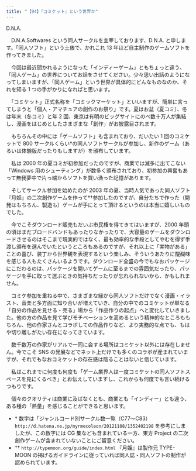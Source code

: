 ```yaml
---
title: "【94】『コミケット』という世界か"
---
```



D.N.A.


　D.N.A.Softwares という同人サークルを主宰しております、D.N.A. と申します。「同人ソフト」という土俵で、かれこれ 13 年ほど自主制作のゲームソフトを作ってきました。

　今回は最近聞かれるようになった「インディーゲーム」ともちょっと違う、「同人ゲーム」の世界についてお話をさせてください。少々思い出話のようになってしまいますが、「同人ゲーム」という世界が具体的にどんなものなのか、それを知る 1 つの手がかりになればと思います。

　「コミケット」正式名称を「コミックマーケット」といいますが、簡単に言ってしまうと「個人・アマチュアの創作のお祭り」です。夏はお盆（夏コミ）、冬は年末（冬コミ）と年 2 回、東京は有明のビッグサイトにのべ数十万人が集結し、漫画をはじめとしたさまざまな「創作」がお披露目されます。

　もちろんその中には「ゲームソフト」も含まれており、だいたい 1 回のコミケットで 800 サークルくらい†の同人ソフトサークルが参加し、新作のゲーム（あるいは体験版だったりもしますが）を頒布しています。

　私は 2000 年の夏コミが初参加だったのですが、商業では滅多に出てこない「Windows 用のシューティング」が数多く頒布されており、初参加の興奮もあって無我夢中で片っ端からソフトを買い漁った記憶があります。

　そしてサークル参加を始めたのが 2003 年の夏、当時人気であった同人ソフト『月姫』の二次創作ゲームを作って††参加したのですが、自分たちで作った（開発はもちろん、製造も）ゲームが手にとって頂けるというのは本当に嬉しいものでした。

　今でこそダウンロード販売もだいぶ市民権を得てきてはいますが、2000 年頭の頃はまだブロードバンドもあったりなかったりで、大容量のゲームをダウンロードさせるのはそこまで現実的ではなく、最も効率的な手段としてやむを得ず手渡し頒布を選んでいたというところもあるのですが、それ以上に「実物がある」ことの喜び、装丁から世界観を表現するという楽しみ、そういうあたりに醍醐味を感じる人もたくさんいるようです。ダウンロード全盛の今でもなおパッケージにこだわるのは、パッケージを開いてゲームに至るまでの雰囲気だったり、パッケージを手に取って選ぶときの気持ちだったりが忘れられないから、かもしれません。

　コミケ参加を重ねる中で、さまざまな縁から同人ソフトだけでなく漫画・イラスト、音楽と多方面に知り合いが増えていき、自分の中でのコミケットが単なる「自分の作品を見せる・売る」場から「作品作りの起点」へと変化していきました。他の方の作品を見て学びモチベーションを高めるという精神的なところももちろん、他の作家さんとコラボしての作品作りなど、より実務的な点でも、もはや切り離しがたい存在になってきています。

　数千数万の作家がリアルで一同に会する場所はコミケット以外には存在しません。今でこそ SNS の発展などでネット上だけでも多くのコラボが産まれていますが、それでもなおコミケットの存在感は陰ることはないと信じています。

　私はこれまでに何度も何度も「ゲーム業界人は一度コミケットの同人ソフトスペースを見にくるべき」とお伝えしていますし、これからも何度でも言い続けるつもりです。

　個々のクオリティは商業に及ばなくとも、商業とも「インディー」とも違う、ある種の「熱量」を感じることができると思います。

  - † 数字は「ジャンルコード別サークル数一覧（C77～C83） `http://d.hatena.ne.jp/myrmecoleon/20121108/1352402198` を参考にしましたが、この数字には CG 集なども含まれている一方、東方 Project の二次創作ゲームが含まれていないことにご留意ください。
  - †† `http://typemoon.org/guide/index.html` 『月姫』は製作元 TYPE-MOON の掲げるガイドラインに従っていれば同人誌・同人ソフトの制作が認められています。
